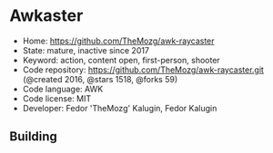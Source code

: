 # Awkaster

- Home: https://github.com/TheMozg/awk-raycaster
- State: mature, inactive since 2017
- Keyword: action, content open, first-person, shooter
- Code repository: https://github.com/TheMozg/awk-raycaster.git (@created 2016, @stars 1518, @forks 59)
- Code language: AWK
- Code license: MIT
- Developer: Fedor 'TheMozg' Kalugin, Fedor Kalugin

## Building
